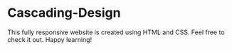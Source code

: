 # Cascading-Design
This fully responsive website is created using HTML and CSS. Feel free to check it out. Happy learning!
